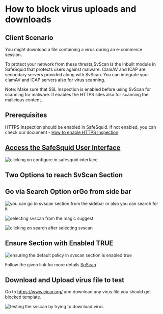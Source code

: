 # How to block virus uploads and downloads


## Client Scenario

You might download a file containing a virus during an e-commerce session.

To protect your network from these threats,SvScan is the inbuilt module in SafeSquid that protects users against malware. ClamAV and ICAP are secondary servers provided along with SvScan. You can integrate your clamAV and ICAP servers also for virus scanning.

Note: Make sure that SSL Inspection is enabled before using SvScan for scanning for malware. It enables the HTTPS sites also for scanning the malicious content.

## Prerequisites

HTTPS Inspection should be enabled in SafeSquid. If not enabled, you can check our document - [How to enable HTTPS Inspection](https://help.safesquid.com/portal/en/kb/articles/setup-https-inspection)

## [Access the SafeSquid User Interface](https://help.safesquid.com/portal/en/kb/articles/access-the-safesquid-user-interface)

![clicking on configure in safesquid interface](/img/How_To/How_to_block_virus_uploads_and_downloads/image1.webp)

## Two Options to reach SvScan Section

## Go via Search Option orGo from side bar 

![you can go to svscan section from the sidebar or also you can search for it](/img/How_To/How_to_block_virus_uploads_and_downloads/image2.webp)

![selecting svscan from the magic suggest](/img/How_To/How_to_block_virus_uploads_and_downloads/image3.webp)

![clicking on search after selecting svscan](/img/How_To/How_to_block_virus_uploads_and_downloads/image4.webp)

## Ensure Section with Enabled TRUE

![ensuring the default policy in svscan section is enabled true](/img/How_To/How_to_block_virus_uploads_and_downloads/image5.webp)

Follow the given link for more details [SqScan](https://help.safesquid.com/portal/en/kb/articles/2-10-sqscan)

## Download and Upload virus file to test

Go to https://www.eicar.org/ and download any virus file you should get blocked template.

![testing the svscan by trying to download virus ](/img/How_To/How_to_block_virus_uploads_and_downloads/image6.webp)
